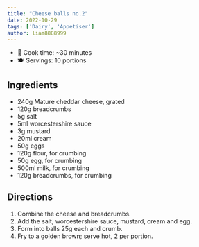```yaml
---
title: "Cheese balls no.2"
date: 2022-10-29
tags: ['Dairy', 'Appetiser']
author: liam8888999
---
```


- 🍳 Cook time: ~30 minutes
- 🍽️  Servings: 10 portions

## Ingredients

- 240g Mature cheddar cheese, grated
- 120g breadcrumbs
- 5g salt
- 5ml worcestershire sauce
- 3g mustard
- 20ml cream
- 50g eggs
- 120g flour, for crumbing
- 50g egg, for crumbing
- 500ml milk, for crumbing
- 120g breadcrumbs, for crumbing

## Directions

1. Combine the cheese and breadcrumbs.
2. Add the salt, worcestershire sauce, mustard, cream and egg.
3. Form into balls 25g each and crumb.
4. Fry to a golden brown; serve hot, 2 per portion.
